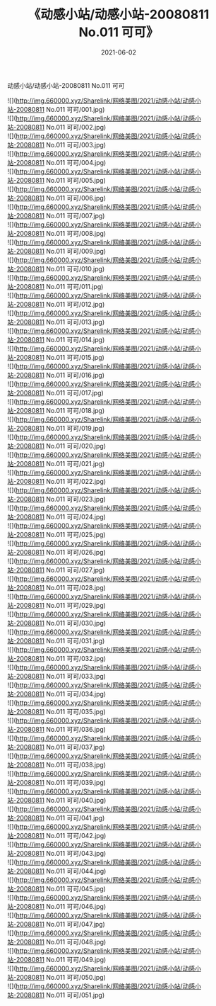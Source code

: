 ﻿---
layout: post
title:  《动感小站/动感小站-20080811 No.011 可可》
date:   2021-06-02
img: http://img.660000.xyz/Sharelink/网络美图/2021/动感小站/动感小站-20080811 No.011 可可/000.jpg
categories: [美女, 清纯, 唯美]
---

动感小站/动感小站-20080811 No.011 可可

 ![](http://img.660000.xyz/Sharelink/网络美图/2021/动感小站/动感小站-20080811 No.011 可可/001.jpg) <br>![](http://img.660000.xyz/Sharelink/网络美图/2021/动感小站/动感小站-20080811 No.011 可可/002.jpg) <br>![](http://img.660000.xyz/Sharelink/网络美图/2021/动感小站/动感小站-20080811 No.011 可可/003.jpg) <br>![](http://img.660000.xyz/Sharelink/网络美图/2021/动感小站/动感小站-20080811 No.011 可可/004.jpg) <br>![](http://img.660000.xyz/Sharelink/网络美图/2021/动感小站/动感小站-20080811 No.011 可可/005.jpg) <br>![](http://img.660000.xyz/Sharelink/网络美图/2021/动感小站/动感小站-20080811 No.011 可可/006.jpg) <br>![](http://img.660000.xyz/Sharelink/网络美图/2021/动感小站/动感小站-20080811 No.011 可可/007.jpg) <br>![](http://img.660000.xyz/Sharelink/网络美图/2021/动感小站/动感小站-20080811 No.011 可可/008.jpg) <br>![](http://img.660000.xyz/Sharelink/网络美图/2021/动感小站/动感小站-20080811 No.011 可可/009.jpg) <br>![](http://img.660000.xyz/Sharelink/网络美图/2021/动感小站/动感小站-20080811 No.011 可可/010.jpg) <br>![](http://img.660000.xyz/Sharelink/网络美图/2021/动感小站/动感小站-20080811 No.011 可可/011.jpg) <br>![](http://img.660000.xyz/Sharelink/网络美图/2021/动感小站/动感小站-20080811 No.011 可可/012.jpg) <br>![](http://img.660000.xyz/Sharelink/网络美图/2021/动感小站/动感小站-20080811 No.011 可可/013.jpg) <br>![](http://img.660000.xyz/Sharelink/网络美图/2021/动感小站/动感小站-20080811 No.011 可可/014.jpg) <br>![](http://img.660000.xyz/Sharelink/网络美图/2021/动感小站/动感小站-20080811 No.011 可可/015.jpg) <br>![](http://img.660000.xyz/Sharelink/网络美图/2021/动感小站/动感小站-20080811 No.011 可可/016.jpg) <br>![](http://img.660000.xyz/Sharelink/网络美图/2021/动感小站/动感小站-20080811 No.011 可可/017.jpg) <br>![](http://img.660000.xyz/Sharelink/网络美图/2021/动感小站/动感小站-20080811 No.011 可可/018.jpg) <br>![](http://img.660000.xyz/Sharelink/网络美图/2021/动感小站/动感小站-20080811 No.011 可可/019.jpg) <br>![](http://img.660000.xyz/Sharelink/网络美图/2021/动感小站/动感小站-20080811 No.011 可可/020.jpg) <br>![](http://img.660000.xyz/Sharelink/网络美图/2021/动感小站/动感小站-20080811 No.011 可可/021.jpg) <br>![](http://img.660000.xyz/Sharelink/网络美图/2021/动感小站/动感小站-20080811 No.011 可可/022.jpg) <br>![](http://img.660000.xyz/Sharelink/网络美图/2021/动感小站/动感小站-20080811 No.011 可可/023.jpg) <br>![](http://img.660000.xyz/Sharelink/网络美图/2021/动感小站/动感小站-20080811 No.011 可可/024.jpg) <br>![](http://img.660000.xyz/Sharelink/网络美图/2021/动感小站/动感小站-20080811 No.011 可可/025.jpg) <br>![](http://img.660000.xyz/Sharelink/网络美图/2021/动感小站/动感小站-20080811 No.011 可可/026.jpg) <br>![](http://img.660000.xyz/Sharelink/网络美图/2021/动感小站/动感小站-20080811 No.011 可可/027.jpg) <br>![](http://img.660000.xyz/Sharelink/网络美图/2021/动感小站/动感小站-20080811 No.011 可可/028.jpg) <br>![](http://img.660000.xyz/Sharelink/网络美图/2021/动感小站/动感小站-20080811 No.011 可可/029.jpg) <br>![](http://img.660000.xyz/Sharelink/网络美图/2021/动感小站/动感小站-20080811 No.011 可可/030.jpg) <br>![](http://img.660000.xyz/Sharelink/网络美图/2021/动感小站/动感小站-20080811 No.011 可可/031.jpg) <br>![](http://img.660000.xyz/Sharelink/网络美图/2021/动感小站/动感小站-20080811 No.011 可可/032.jpg) <br>![](http://img.660000.xyz/Sharelink/网络美图/2021/动感小站/动感小站-20080811 No.011 可可/033.jpg) <br>![](http://img.660000.xyz/Sharelink/网络美图/2021/动感小站/动感小站-20080811 No.011 可可/034.jpg) <br>![](http://img.660000.xyz/Sharelink/网络美图/2021/动感小站/动感小站-20080811 No.011 可可/035.jpg) <br>![](http://img.660000.xyz/Sharelink/网络美图/2021/动感小站/动感小站-20080811 No.011 可可/036.jpg) <br>![](http://img.660000.xyz/Sharelink/网络美图/2021/动感小站/动感小站-20080811 No.011 可可/037.jpg) <br>![](http://img.660000.xyz/Sharelink/网络美图/2021/动感小站/动感小站-20080811 No.011 可可/038.jpg) <br>![](http://img.660000.xyz/Sharelink/网络美图/2021/动感小站/动感小站-20080811 No.011 可可/039.jpg) <br>![](http://img.660000.xyz/Sharelink/网络美图/2021/动感小站/动感小站-20080811 No.011 可可/040.jpg) <br>![](http://img.660000.xyz/Sharelink/网络美图/2021/动感小站/动感小站-20080811 No.011 可可/041.jpg) <br>![](http://img.660000.xyz/Sharelink/网络美图/2021/动感小站/动感小站-20080811 No.011 可可/042.jpg) <br>![](http://img.660000.xyz/Sharelink/网络美图/2021/动感小站/动感小站-20080811 No.011 可可/043.jpg) <br>![](http://img.660000.xyz/Sharelink/网络美图/2021/动感小站/动感小站-20080811 No.011 可可/044.jpg) <br>![](http://img.660000.xyz/Sharelink/网络美图/2021/动感小站/动感小站-20080811 No.011 可可/045.jpg) <br>![](http://img.660000.xyz/Sharelink/网络美图/2021/动感小站/动感小站-20080811 No.011 可可/046.jpg) <br>![](http://img.660000.xyz/Sharelink/网络美图/2021/动感小站/动感小站-20080811 No.011 可可/047.jpg) <br>![](http://img.660000.xyz/Sharelink/网络美图/2021/动感小站/动感小站-20080811 No.011 可可/048.jpg) <br>![](http://img.660000.xyz/Sharelink/网络美图/2021/动感小站/动感小站-20080811 No.011 可可/049.jpg) <br>![](http://img.660000.xyz/Sharelink/网络美图/2021/动感小站/动感小站-20080811 No.011 可可/050.jpg) <br>![](http://img.660000.xyz/Sharelink/网络美图/2021/动感小站/动感小站-20080811 No.011 可可/051.jpg) <br>